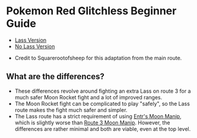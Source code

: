 # Pokemon Red Glitchless Beginner Guide

* [Lass Version](lass/)
* [No Lass Version](nolass/)

- Credit to Squarerootofsheep for this adaptation from the main route.

## What are the differences?
- These differences revolve around fighting an extra Lass on route 3 for a much safer Moon Rocket fight and a lot of improved ranges.
- The Moon Rocket fight can be complicated to play "safely", so the Lass route makes the fight much safer and simpler.
- The Lass route has a strict requirement of using [Entr's Moon Manip](https://pastebin.com/jnj9j47S), which is slightly worse than [Route 3 Moon Manip](https://pastebin.com/tggXpQRC). However, the differences are rather minimal and both are viable, even at the top level.
